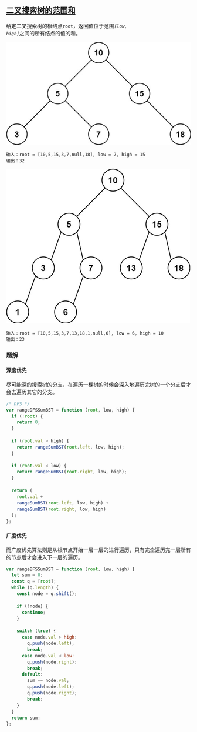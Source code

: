 <!--
 * @Description:
 * @Author: Kotori Y
 * @Date: 2021-04-27 08:41:20
 * @LastEditors: Kotori Y
 * @LastEditTime: 2021-04-27 09:45:41
 * @FilePath: \LeetCode-Code\codes\Tree\range-sum-of-bst\README.md
 * @AuthorMail: kotori@cbdd.me
-->

## [二叉搜索树的范围和](https://leetcode-cn.com/problems/range-sum-of-bst/)

给定二叉搜索树的根结点<code>root</code>，返回值位于范围<code><i>[low, high]</i></code>之间的所有结点的值的和。

![](./images/bst1.jpg)

```
输入：root = [10,5,15,3,7,null,18], low = 7, high = 15
输出：32
```

![](./images/bst2.jpg)

```
输入：root = [10,5,15,3,7,13,18,1,null,6], low = 6, high = 10
输出：23
```

### 题解

#### 深度优先

尽可能深的搜索树的分支，在遍历一棵树的时候会深入地遍历完树的一个分支后才会去遍历其它的分支。

```javascript
/* DFS */
var rangeDFSSumBST = function (root, low, high) {
  if (!root) {
    return 0;
  }

  if (root.val > high) {
    return rangeSumBST(root.left, low, high);
  }

  if (root.val < low) {
    return rangeSumBST(root.right, low, high);
  }

  return (
    root.val +
    rangeSumBST(root.left, low, high) +
    rangeSumBST(root.right, low, high)
  );
};
```

#### 广度优先

而广度优先算法则是从根节点开始一层一层的进行遍历，只有完全遍历完一层所有的节点后才会进入下一层的遍历。

```javascript
var rangeBFSSumBST = function (root, low, high) {
  let sum = 0;
  const q = [root];
  while (q.length) {
    const node = q.shift();

    if (!node) {
      continue;
    }

    switch (true) {
      case node.val > high:
        q.push(node.left);
        break;
      case node.val < low:
        q.push(node.right);
        break;
      default:
        sum += node.val;
        q.push(node.left);
        q.push(node.right);
        break;
    }
  }
  return sum;
};
```
